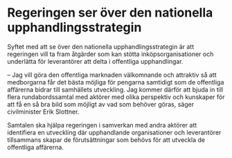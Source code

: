 # Regeringen ser över den nationella upphandlingsstrategin

Syftet med att se över den nationella upphand­lingsstrategin är att regeringen vill ta fram åtgärder som kan stötta inköpsorganisationer och underlätta för leverantörer att delta i offentliga upphandlingar.

– Jag vill göra den offentliga marknaden välkomnande och attraktiv så att medborgarna får det bästa möjliga för pengarna samtidigt som de offentliga affärerna bidrar till samhällets utveckling. Jag kommer därför att bjuda in till flera rundabordssamtal med aktörer med olika perspektiv och kunskaper för att få en så bra bild som möjligt av vad som behöver göras, säger civilminister Erik Slottner.

Samtalen ska hjälpa regeringen i samverkan med andra aktörer att identifiera en utveckling där upphandlande organisationer och leverantörer tillsammans skapar de förutsättningar som behövs för att utveckla de offentliga affärerna.
